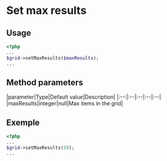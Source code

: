 Set max results
===============

## Usage

```php
<?php
...
$grid->setMaxResults($maxResults);
...
```

## Method parameters

|parameter|Type|Default value|Description|
|:--:|:--|:--|:--|:--|
|maxResults|integer|null|Max items in the grid|

## Exemple

```php
<?php
...
$grid->setMaxResults(50);
...
```
